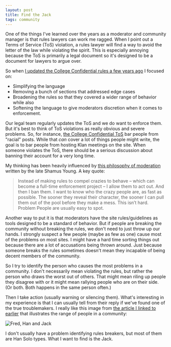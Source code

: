 ```yaml
---
layout: post
title: Find the Jack
tags: community
---
```


One of the things I've learned over the years as a moderator and
community manager is that rules lawyers can work me ragged. When I
point out a Terms of Service (ToS) violation, a rules lawyer will find
a way to avoid the letter of the law while violating the spirit. This
is especially annoying because the ToS is primarily a legal document
so it's designed to be a document for lawyers to argue over.

So when [I updated the College Confidential rules a few years
ago](https://talk.collegeconfidential.com/t/forum-rules-update-march-2021/3506602)
I focused on:

* Simplifying the language
* Removing a bunch of sections that addressed edge cases
* Broadening the rules so that they covered a wider range of behavior while also
* Softening the language to give moderators discretion when it comes to enforcement.

Our legal team regularly updates the ToS and we do want to enforce
them. But it's best to think of ToS violations as really obvious and
severe problems. So, for instance, [the College Confidential
ToS](https://www.collegeconfidential.com/terms-of-service) bar people
from "racial" posts. While that _can_ cover a lot of things people
might write, the goal is to bar people from hosting Klan meetings on
the site. When someone violates the ToS, there should be a serious
discussion about banning their account for a very long time.

My thinking has been heavily influenced by [this philosophy of
moderation](https://www.shamusyoung.com/twentysidedtale/?p=19709)
written by the late Shamus Young. A key quote:

> Instead of making rules to compel crazies to behave – which can
> become a full-time enforcement project – I allow them to act
> out. And then I ban them. I want to know who the crazy people are,
> as fast as possible. The sooner they reveal their character, the
> sooner I can pull them out of the pool before they make a mess. This
> isn’t hard. Problem People are usually easy to spot.

Another way to put it is that moderators have the site
rules/guidelines as tools designed to be a standard of behavior. But
if people are breaking the community without breaking the rules, we
don't need to just throw up our hands. I strongly suspect a few people
(maybe as few as one) cause most of the problems on most sites.  I
might have a hard time sorting things out because there are a lot of
accusations being thrown around. Just because someone breaks the rules
sometimes doesn't mean they incapable of being decent members of the
community.

So I try to identify the person who causes the most problems in a
community. I don't necessarily mean violating the rules, but rather
the person who draws the worst out of others. That might mean riling
up people they disagree with or it might mean rallying people who are
on their side. (Or both. Both happens in the same person often.)

Then I take action (usually warning or silencing them). What's
interesting in my experience is that I can usually tell from their
reply if we've found one of the true troublemakers. I really like this
image from [the article I linked to
earlier](https://www.shamusyoung.com/twentysidedtale/?p=19709) that
illustrates the range of people in a community:

![Fred, Han and
Jack](https://www.shamusyoung.com/twentysidedtale/images/moderate1.jpg)

I don't usually have a problem identifying rules breakers, but most of
them are Han Solo types. What I want to find is the Jack.
